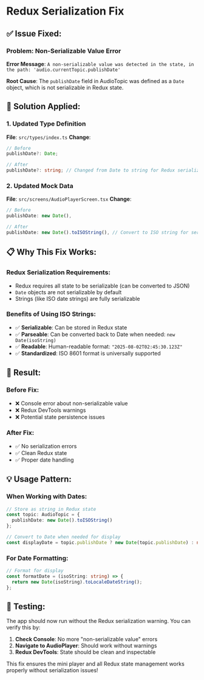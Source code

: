 # Redux Serialization Fix

## ✅ **Issue Fixed:**

### Problem: Non-Serializable Value Error
**Error Message**: `A non-serializable value was detected in the state, in the path: 'audio.currentTopic.publishDate'`

**Root Cause**: The `publishDate` field in AudioTopic was defined as a `Date` object, which is not serializable in Redux state.

## 🔧 **Solution Applied:**

### 1. Updated Type Definition
**File**: `src/types/index.ts`
**Change**: 
```typescript
// Before
publishDate?: Date;

// After  
publishDate?: string; // Changed from Date to string for Redux serialization
```

### 2. Updated Mock Data
**File**: `src/screens/AudioPlayerScreen.tsx`
**Change**:
```typescript
// Before
publishDate: new Date(),

// After
publishDate: new Date().toISOString(), // Convert to ISO string for serialization
```

## 📋 **Why This Fix Works:**

### Redux Serialization Requirements:
- Redux requires all state to be serializable (can be converted to JSON)
- `Date` objects are not serializable by default
- Strings (like ISO date strings) are fully serializable

### Benefits of Using ISO Strings:
- ✅ **Serializable**: Can be stored in Redux state
- ✅ **Parseable**: Can be converted back to Date when needed: `new Date(isoString)`
- ✅ **Readable**: Human-readable format: `"2025-08-02T02:45:30.123Z"`
- ✅ **Standardized**: ISO 8601 format is universally supported

## 🎯 **Result:**

### Before Fix:
- ❌ Console error about non-serializable value
- ❌ Redux DevTools warnings
- ❌ Potential state persistence issues

### After Fix:
- ✅ No serialization errors
- ✅ Clean Redux state
- ✅ Proper date handling

## 💡 **Usage Pattern:**

### When Working with Dates:
```typescript
// Store as string in Redux state
const topic: AudioTopic = {
  publishDate: new Date().toISOString()
};

// Convert to Date when needed for display
const displayDate = topic.publishDate ? new Date(topic.publishDate) : null;
```

### For Date Formatting:
```typescript
// Format for display
const formatDate = (isoString: string) => {
  return new Date(isoString).toLocaleDateString();
};
```

## 🧪 **Testing:**

The app should now run without the Redux serialization warning. You can verify this by:

1. **Check Console**: No more "non-serializable value" errors
2. **Navigate to AudioPlayer**: Should work without warnings
3. **Redux DevTools**: State should be clean and inspectable

This fix ensures the mini player and all Redux state management works properly without serialization issues!
